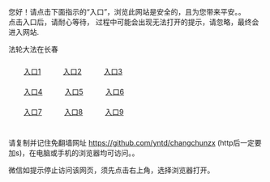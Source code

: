 您好！请点击下面指示的“入口”，浏览此网站是安全的，且为您带来平安。。 <br/>
点击入口后，请耐心等待， 过程中可能会出现无法打开的提示，请忽略，最终会进入网站. </br>

法轮大法在长春<br/>
<div style="padding:10px"><a style="margin:20px" target="_blank" href="https://dkvgdn1q67bcc.cloudfront.net/2Qpsp?aylgdugn" id="ccLink1" rel="nofollow">入口1</a> <a target="_blank" style="margin:20px" href="https://d1fi71qhk9pw3n.cloudfront.net/2Qpsp?ohzijqi" id="ccLink2" rel="nofollow">入口2</a> <a style="margin:20px" target="_blank" href="https://d3ap6fsoh4y378.cloudfront.net/2Qpsp?ybwavxre" id="ccLink3" rel="nofollow">入口3</a></div>

<div style="padding:10px" ><a style="margin:20px" target="_blank" href="https://dkvgdn1q67bcc.cloudfront.net/2Qpsp?aylgdugn" id="ccLink4" rel="nofollow">入口4</a> <a style="margin:20px" href="https://d1fi71qhk9pw3n.cloudfront.net/2Qpsp?ohzijqi" target="_blank" id="ccLink5" rel="nofollow">入口5</a> <a style="margin:20px" href="https://d3ap6fsoh4y378.cloudfront.net/2Qpsp?ybwavxre" target="_blank" id="ccLink6" rel="nofollow">入口6</a></div>

<div style="padding:10px"><a style="margin:20px" target="_blank" href="https://dkvgdn1q67bcc.cloudfront.net/2Qpsp?aylgdugn" id="ccLink7" rel="nofollow">入口7</a> <a style="margin:20px" href="https://d1fi71qhk9pw3n.cloudfront.net/2Qpsp?ohzijqi" target="_blank" id="ccLink8" rel="nofollow">入口8</a> <a style="margin:20px" target="_blank" href="https://d3ap6fsoh4y378.cloudfront.net/2Qpsp?ybwavxre" id="ccLink9" rel="nofollow">入口9</a></div>

<br/>



请复制并记住免翻墙网址 https://github.com/yntd/changchunzx (http后一定要加s)，在电脑或手机的浏览器均可访问。。<br/>

微信如提示停止访问该网页，须先点击右上角，选择浏览器打开。
